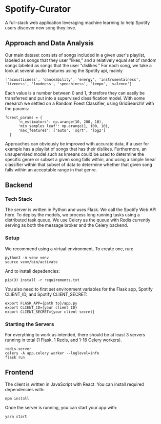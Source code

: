 # Spotify-Curator

A full-stack web application leveraging machine learning to help Spotify users discover new song they love.

## Approach and Data Analysis 
Our main dataset consists of songs included in a given user's playlist, labeled as songs that they user "likes," and a relatively equal set of random songs labeled as songs that the user "dislikes." For each song, we take a look at several audio features using the Spotify api, mainly 
```
['acousticness', 'danceability', 'energy', 'instrumentalness', 'liveness', 'loudness', 'speechiness', 'tempo', 'valence']
```
Each value is a number between 0 and 1, therefore they can easily be transferred and put into a supervised classification model. With some research we settled on a Random Foest Classifier, using GridSearchV with the params:

```
forest_params = {
      'n_estimators': np.arange(10, 200, 10),
      'min_samples_leaf': np.arange(1, 100, 10),
      'max_features': ['auto', 'sqrt', 'log2']
  }
```
Approaches can obviously be improved with accurate data, if a user for example has a playlist of songs that has their dislikes. Furthermore, an unsupervised model such as kmeans could be used to determine the specific genre or subset a given song falls within, and using a simple linear classifier within that subset of data to determine whether that given song falls within an acceptable range in that genre. 

## Backend
### Tech Stack
The server is written in Python and uses Flask. We call the Spotify Web API here. To deploy the models, we process long running tasks using a distributed task queue. We use Celery as the queue with Redis currently serving as both the message broker and the Celery backend.

### Setup
We recommend using a virtual environment. To create one, run:
```
python3 -m venv venv
source venv/bin/activate
```
And to install depedencies:
```
pip(3) install -r requirements.txt
```
You also need to first set environment variables for the Flask app, Spotify CLIENT_ID, and Spotify CLIENT_SECRET:
```
export FLASK_APP={path to}/app.py
export CLIENT_ID={your client ID}
export CLIENT_SECRET={your client secret}
```

### Starting the Servers
For everything to work as intended, there should be at least 3 servers running in total (1 Flask, 1 Redis, and 1-16 Celery workers).
```
redis-server
celery -A app.celery worker --loglevel=info
flask run
```

## Frontend
The client is written in JavaScript with React. You can install required dependencies with:
```
npm install
```
Once the server is running, you can start your app with:
```
yarn start
```

